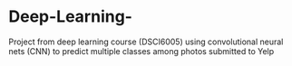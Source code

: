 # Deep-Learning-
Project from deep learning course (DSCI6005) using convolutional neural nets (CNN) to predict multiple classes among photos submitted to Yelp
